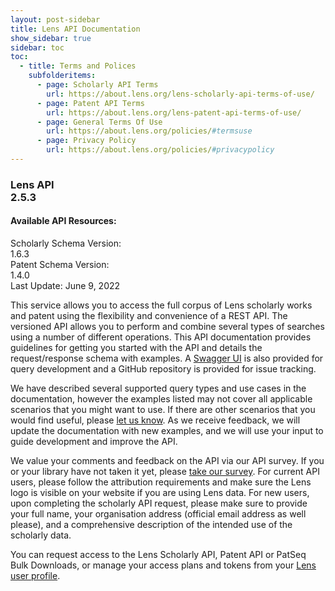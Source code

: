 ```yaml
---
layout: post-sidebar
title: Lens API Documentation
show_sidebar: true
sidebar: toc
toc:
  - title: Terms and Polices
    subfolderitems:
      - page: Scholarly API Terms
        url: https://about.lens.org/lens-scholarly-api-terms-of-use/
      - page: Patent API Terms
        url: https://about.lens.org/lens-patent-api-terms-of-use/
      - page: General Terms Of Use
        url: https://about.lens.org/policies/#termsuse
      - page: Privacy Policy
        url: https://about.lens.org/policies/#privacypolicy
---
```


<div class="docs-masthead">
    <h3>Lens API <div class="badge">2.5.3</div></h3>
    <h4>Available API Resources:</h4>
    <div>Scholarly Schema Version: <div class="badge">1.6.3</div></div>
    <div>Patent Schema Version: <div class="badge">1.4.0</div></div>
    <footer>Last Update: June 9, 2022</footer>
</div>

This service allows you to access the full corpus of Lens scholarly works and patent using the flexibility and convenience of a REST API. The versioned API allows you to perform and combine several types of searches using a number of different operations. This API documentation provides guidelines for getting you started with the API and details the request/response schema with examples. A [Swagger UI] is also provided for query development and a GitHub repository is provided for issue tracking.

We have described several supported query types and use cases in the documentation, however the examples listed may not cover all applicable scenarios that you might want to use. If there are other scenarios that you would find useful, please [let us know](https://www.lens.org/lens/feedback?returnTo=https:/). As we receive feedback, we will update the documentation with new examples, and we will use your input to guide development and improve the API.

We value your comments and feedback on the API via our API survey. If you or your library have not taken it yet, please [take our survey](https://lensorg.typeform.com/to/QM6aMm). For current API users, please follow the attribution requirements and make sure the Lens logo is visible on your website if you are using Lens data. For new users, upon completing the scholarly API request, please make sure to provide your full name, your organisation address (official email address as well please), and a comprehensive description of the intended use of the scholarly data.

You can request access to the Lens Scholarly API, Patent API or PatSeq Bulk Downloads, or manage your access plans and tokens from your [Lens user profile](https://www.lens.org/lens/user/subscriptions/requested).


[//]: # (Reference Links)
[Swagger UI]: <https://api.lens.org/swagger-ui.html>
